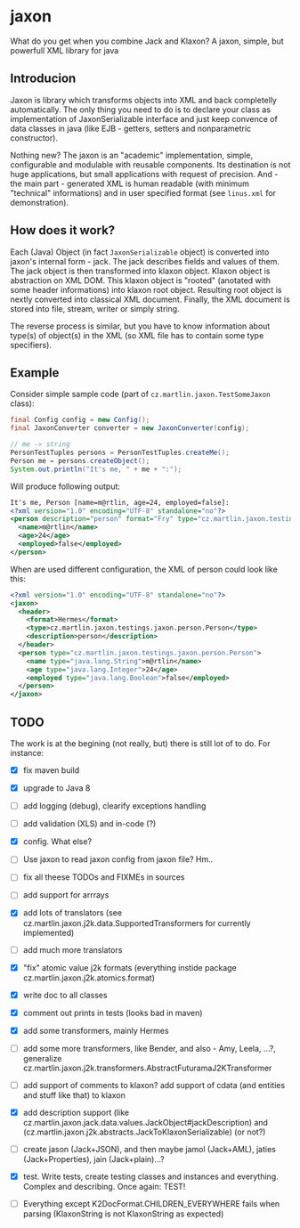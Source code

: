 # jaxon
What do you get when you combine Jack and Klaxon? A jaxon, simple, but powerfull XML library for java

## Introducion
Jaxon is library which transforms objects into XML and back completelly automatically. The only thing you need to do is to declare your class as implementation of JaxonSerializable interface and just keep convence of data classes in java (like EJB - getters, setters and nonparametric constructor).

Nothing new? The jaxon is an "academic" implementation, simple, configurable and modulable with reusable components. Its destination is not huge applications, but small applications with request of precision. And - the main part - generated XML is human readable (with minimum "technical" informations) and in user specified format (see `linus.xml` for demonstration).

## How does it work?
Each (Java) Object (in fact `JaxonSerializable` object) is converted into jaxon's internal form - jack. The jack describes fields and values of them. The jack object is then transformed into klaxon object. Klaxon object is abstraction on XML DOM. This klaxon object is "rooted" (anotated with some header informations) into klaxon root object. Resulting root object is nextly converted into classical XML document. Finally, the XML document is stored into file, stream, writer or simply string.

The reverse process is similar, but you have to know information about type(s) of object(s) in the XML (so XML file has to contain some type specifiers).


## Example
Consider simple sample code (part of `cz.martlin.jaxon.TestSomeJaxon` class):
```java
final Config config = new Config();
final JaxonConverter converter = new JaxonConverter(config);

// me -> string
PersonTestTuples persons = PersonTestTuples.createMe();
Person me = persons.createObject();
System.out.println("It's me, " + me + ":");
```

Will produce following output:
```xml
It's me, Person [name=m@rtlin, age=24, employed=false]:
<?xml version="1.0" encoding="UTF-8" standalone="no"?>
<person description="person" format="Fry" type="cz.martlin.jaxon.testings.jaxon.person.Person">
  <name>m@rtlin</name>
  <age>24</age>
  <employed>false</employed>
</person>
```

When are used different configuration, the XML of person could look like this:
```xml
<?xml version="1.0" encoding="UTF-8" standalone="no"?>
<jaxon>
  <header>
    <format>Hermes</format>
    <type>cz.martlin.jaxon.testings.jaxon.person.Person</type>
    <description>person</description>
  </header>
  <person type="cz.martlin.jaxon.testings.jaxon.person.Person">
    <name type="java.lang.String">m@rtlin</name>
    <age type="java.lang.Integer">24</age>
    <employed type="java.lang.Boolean">false</employed>
  </person>
</jaxon>
```

## TODO
The work is at the begining (not really, but) there is still lot of to do. For instance:
 - [x] fix maven build
 - [x] upgrade to Java 8
 - [ ] add logging (debug), clearify exceptions handling
 - [ ] add validation (XLS) and in-code (?)
 - [x] config. What else? 
 - [ ] Use jaxon to read jaxon config from jaxon file? Hm..
 - [ ] fix all theese TODOs and FIXMEs in sources
 - [ ] add support for arrrays
 - [x] add lots of translators (see cz.martlin.jaxon.j2k.data.SupportedTransformers for currently implemented)
 - [ ] add much more translators
 - [x] "fix" atomic value j2k formats (everything instide package cz.martlin.jaxon.j2k.atomics.format)
 - [x] write doc to all classes
 - [x] comment out prints in tests (looks bad in maven)
 - [x] add some transformers, mainly Hermes
 - [ ] add some more transformers, like Bender, and also - Amy, Leela, ...?, generalize cz.martlin.jaxon.j2k.transformers.AbstractFuturamaJ2KTransformer
 - [ ] add support of comments to klaxon? add support of cdata (and entities and stuff like that) to klaxon
 - [x] add description support (like cz.martlin.jaxon.jack.data.values.JackObject#jackDescription) and (cz.martlin.jaxon.j2k.abstracts.JackToKlaxonSerializable) (or not?)
 - [ ] create jason (Jack+JSON), and then maybe jamol (Jack+AML), jaties (Jack+Properties), jain (Jack+plain)...?
 - [x] test. Write tests, create testing classes and instances and everything. Complex and describing. Once again: TEST!
 - [ ] Everything except K2DocFormat.CHILDREN_EVERYWHERE fails when parsing (KlaxonString is not KlaxonString as expected)

